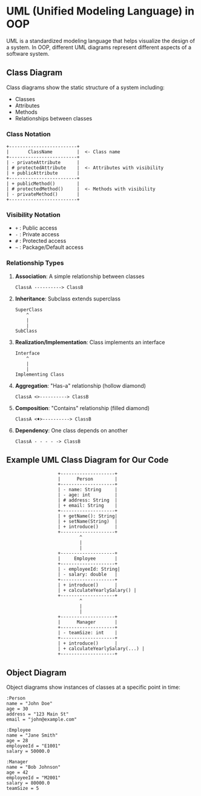 # UML (Unified Modeling Language) in OOP

UML is a standardized modeling language that helps visualize the design of a system. In OOP, different UML diagrams represent different aspects of a software system.

## Class Diagram

Class diagrams show the static structure of a system including:
- Classes
- Attributes
- Methods
- Relationships between classes

### Class Notation
```
+-------------------------+
|       ClassName         |  <- Class name
+-------------------------+
| - privateAttribute      |
| # protectedAttribute    |  <- Attributes with visibility
| + publicAttribute       |
+-------------------------+
| + publicMethod()        |
| # protectedMethod()     |  <- Methods with visibility
| - privateMethod()       |
+-------------------------+
```

### Visibility Notation
- `+` : Public access
- `-` : Private access
- `#` : Protected access
- `~` : Package/Default access

### Relationship Types

1. **Association**: A simple relationship between classes
   ```
   ClassA ----------> ClassB
   ```

2. **Inheritance**: Subclass extends superclass
   ```
   SuperClass
       ^
       |
       |
   SubClass
   ```

3. **Realization/Implementation**: Class implements an interface
   ```
   Interface
       ^
       |
       |
   Implementing Class
   ```

4. **Aggregation**: "Has-a" relationship (hollow diamond)
   ```
   ClassA <>----------> ClassB
   ```

5. **Composition**: "Contains" relationship (filled diamond)
   ```
   ClassA <♦>----------> ClassB
   ```

6. **Dependency**: One class depends on another
   ```
   ClassA - - - - -> ClassB
   ```

## Example UML Class Diagram for Our Code

```
                   +--------------------+
                   |      Person        |
                   +--------------------+
                   | - name: String     |
                   | - age: int         |
                   | # address: String  |
                   | + email: String    |
                   +--------------------+
                   | + getName(): String|
                   | + setName(String)  |
                   | + introduce()      |
                   +--------------------+
                           ^
                           |
                           |
                   +--------------------+
                   |     Employee       |
                   +--------------------+
                   | - employeeId: String|
                   | - salary: double   |
                   +--------------------+
                   | + introduce()      |
                   | + calculateYearlySalary() |
                   +--------------------+
                           ^
                           |
                           |
                   +--------------------+
                   |      Manager       |
                   +--------------------+
                   | - teamSize: int    |
                   +--------------------+
                   | + introduce()      |
                   | + calculateYearlySalary(...) |
                   +--------------------+
```

## Object Diagram

Object diagrams show instances of classes at a specific point in time:

```
:Person
name = "John Doe"
age = 30
address = "123 Main St"
email = "john@example.com"

:Employee
name = "Jane Smith"
age = 28
employeeId = "E1001"
salary = 50000.0

:Manager
name = "Bob Johnson"
age = 42
employeeId = "M2001"
salary = 80000.0
teamSize = 5
```
